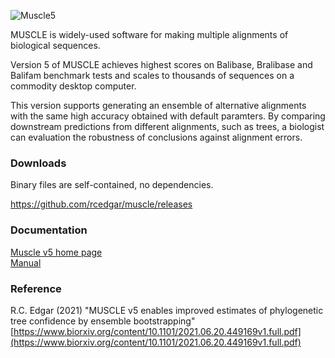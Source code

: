 ![Muscle5](http://drive5.com/images/muscle5_header.jpg)

MUSCLE is widely-used software for making multiple alignments of biological sequences. 

Version 5 of MUSCLE achieves highest scores on Balibase, Bralibase and Balifam benchmark tests and scales to thousands of sequences on a commodity desktop computer.

This version supports generating an ensemble of alternative alignments with the same high accuracy obtained with default paramters. By comparing downstream predictions from different alignments, such as trees, a biologist can evaluation the robustness of conclusions against alignment errors.

### Downloads

Binary files are self-contained, no dependencies.

https://github.com/rcedgar/muscle/releases

### Documentation

[Muscle v5 home page](https://drive5.com/muscle5)   
[Manual](https://drive5.com/muscle5/manual)   


### Reference
R.C. Edgar (2021) "MUSCLE v5 enables improved estimates of phylogenetic tree confidence by ensemble bootstrapping"    
[https://www.biorxiv.org/content/10.1101/2021.06.20.449169v1.full.pdf](https://www.biorxiv.org/content/10.1101/2021.06.20.449169v1.full.pdf)
